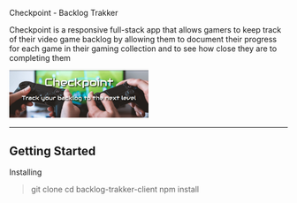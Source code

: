 Checkpoint - Backlog Trakker

Checkpoint is a responsive full-stack app that allows gamers to keep track of their video game backlog by allowing them to document their progress for each game in their gaming collection and to see how close they are to completing them

<img width=50% alt="Landing_Page_View" src="/assets/Checkpoint_Banner.png">

---------------
Getting Started
---------------
Installing
  > git clone 
  > cd backlog-trakker-client
  > npm install
